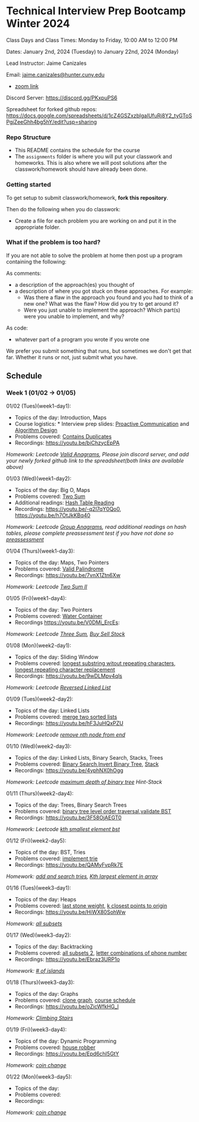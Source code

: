 # Technical Interview Prep Bootcamp Winter 2024

Class Days and Class Times: Monday to Friday, 10:00 AM to 12:00 PM  

Dates: January 2nd, 2024 (Tuesday) to January 22nd, 2024 (Monday)    

Lead Instructor: Jaime Canizales 

Email: jaime.canizales@hunter.cuny.edu 

* [zoom link](https://us02web.zoom.us/j/83114876026?pwd=cnhhN2o2S25CKzFUeWtUYWE1NUY5QT09)

Discord Server:  https://discord.gg/PKxpuPS6

Spreadsheet for forked github repos: https://docs.google.com/spreadsheets/d/1cZ4GSZxzblgaIUfuRj8Y2_tyGToSPgjZeeGhh4bg5hY/edit?usp=sharing


### Repo Structure

- This README contains the schedule for the course 
- The `assignments` folder is where you will put your classwork and homeworks. This is also where we will post solutions after the classwork/homework should have already been done.

### Getting started 

To get setup to submit classwork/homework, **fork this repository**.

Then do the following when you do classwork:

- Create a file for each problem you are working on and put it in the appropriate folder.

### What if the problem is too hard?

If you are not able to solve the problem at home then post up a
program containing the following:

As comments:

- a description of the approach(es) you thought of
- a description of where you got stuck on these approaches. For
  example:
    - Was there a flaw in the approach you found and you had to think
      of a new one? What was the flaw? How did you try to get around
      it?
    - Were you just unable to implement the approach? Which part(s)
      were you unable to implement, and why?

As code:

- whatever part of a program you wrote if you wrote one

We prefer you submit something that runs, but sometimes we don't get
that far. Whether it runs or not, just submit what you have.

## Schedule

### Week 1 (01/02 -> 01/05)

01/02 (Tues)(week1-day1):
* Topics of the day: Introduction, Maps
* Course logistics: * Interview prep slides: [Proactive Communication](https://drive.google.com/open?id=1JnOmY-O1lBDT_lRfCodLAURgY_2tEc9i1cRzqhba_-E) and [Algorithm Design](https://drive.google.com/open?id=1tC0INmICkZ68ODaRQL92oFkV04XIp2_1K68Ow7W8Nl4)
* Problems covered: [Contains Duplicates](https://leetcode.com/problems/contains-duplicate/)
* Recordings: https://youtu.be/biChzycEpPA

*Homework: Leetcode [Valid Anagrams](https://leetcode.com/problems/valid-anagram/), Please join discord server, and add your newly forked github link to the spreadsheet(both links are available above)*


01/03 (Wed)(week1-day2):
* Topics of the day: Big O, Maps
* Problems covered: [Two Sum](https://leetcode.com/problems/two-sum/)
* Additional readings: [Hash Table Reading](https://leetcode.com/explore/learn/card/hash-table/)
* Recordings: https://youtu.be/-q2l7qY0Qo0, https://youtu.be/h7OtJkKBq40

*Homework: Leetcode [Group Anagrams](https://leetcode.com/problems/group-anagrams/), read additional readings on hash tables, please complete preassessment test if you have not done so [preassessment](https://hr.gs/hunterjan24technical)*


01/04 (Thurs)(week1-day3):
* Topics of the day: Maps, Two Pointers
* Problems covered: [Valid Palindrome](https://leetcode.com/problems/valid-palindrome/)
* Recordings: https://youtu.be/7vnX1Ztn6Xw

*Homework: Leetcode [Two Sum II](https://leetcode.com/problems/two-sum-ii-input-array-is-sorted/)*


01/05 (Fri)(week1-day4):
* Topics of the day: Two Pointers
* Problems covered: [Water Container](https://leetcode.com/problems/container-with-most-water/) 
* Recordings https://youtu.be/V0DMi_ErcEs:

*Homework: Leetcode [Three Sum](https://leetcode.com/problems/3sum/), [Buy Sell Stock](https://leetcode.com/problems/best-time-to-buy-and-sell-stock/)*


01/08 (Mon)(week2-day1):
* Topics of the day: Sliding Window
* Problems covered: [longest substring witout repeating characters](https://leetcode.com/problems/longest-substring-without-repeating-characters/), [longest repeating character replacement](https://leetcode.com/problems/longest-repeating-character-replacement/)
* Recordings: https://youtu.be/9wDLMpv4qls

*Homework: Leetcode [Reversed Linked List](https://leetcode.com/problems/reverse-linked-list/)*

01/09 (Tues)(week2-day2):
* Topics of the day: Linked Lists
* Problems covered: [merge two sorted lists](https://leetcode.com/problems/merge-two-sorted-lists/)
* Recordings: https://youtu.be/hF3JuHQxPZU

*Homework: Leetcode [remove nth node from end](https://leetcode.com/problems/remove-nth-node-from-end-of-list/)*

01/10 (Wed)(week2-day3):
* Topics of the day: Linked Lists, Binary Search, Stacks, Trees
* Problems covered: [Binary Search](https://leetcode.com/problems/binary-search/),[Invert Binary Tree](https://leetcode.com/problems/invert-binary-tree/), [Stack](https://leetcode.com/problems/valid-parentheses/)
* Recordings: https://youtu.be/4vphNX0hOgg

*Homework: Leetcode [maximum depth of binary tree](https://leetcode.com/problems/maximum-depth-of-binary-tree/submissions/1119121215/) Hint-Stack*

01/11 (Thurs)(week2-day4):
* Topics of the day: Trees, Binary Search Trees
* Problems covered: [binary tree level order traversal](https://leetcode.com/problems/binary-tree-level-order-traversal/description/),[validate BST](https://leetcode.com/problems/validate-binary-search-tree/description/)
* Recordings: https://youtu.be/3F58OjAEGT0

*Homework: Leetcode [kth smallest element bst](https://leetcode.com/problems/kth-smallest-element-in-a-bst/description/)*

01/12 (Fri)(week2-day5):
* Topics of the day: BST, Tries
* Problems covered: [implement trie](https://leetcode.com/problems/implement-trie-prefix-tree/description/)
* Recordings: https://youtu.be/QAMyFvpRk7E


*Homework: [add and search tries](https://leetcode.com/problems/design-add-and-search-words-data-structure/description/), [Kth largest element in array](https://leetcode.com/problems/kth-largest-element-in-an-array/description/)*


01/16 (Tues)(week3-day1):
* Topics of the day: Heaps
* Problems covered: [last stone weight](https://leetcode.com/problems/last-stone-weight/), [k closest points to origin](https://leetcode.com/problems/k-closest-points-to-origin/description/)
* Recordings: https://youtu.be/HiWX80SohWw

*Homework: [all subsets](https://leetcode.com/problems/subsets/description/)*


01/17 (Wed)(week3-day2):
* Topics of the day: Backtracking
* Problems covered: [all subsets 2](https://leetcode.com/problems/subsets-ii/description/), [letter combinations of phone number](https://leetcode.com/problems/letter-combinations-of-a-phone-number/description/)
* Recordings: https://youtu.be/Ebraz3URP1o

*Homework: [# of islands](https://leetcode.com/problems/number-of-islands/description/)*

01/18 (Thurs)(week3-day3):
* Topics of the day: Graphs
* Problems covered: [clone graph](https://leetcode.com/problems/clone-graph/description/), [course schedule](https://leetcode.com/problems/course-schedule/description/)
* Recordings: https://youtu.be/oZicWfkHG_I

*Homework: [Climbing Stairs](https://leetcode.com/problems/climbing-stairs/description/)*

01/19 (Fri)(week3-day4):
* Topics of the day: Dynamic Programming
* Problems covered: [house robber](https://leetcode.com/problems/house-robber/description/)
* Recordings: https://youtu.be/Epd6chI5GtY

*Homework: [coin change](https://leetcode.com/problems/coin-change/description/)*

01/22 (Mon)(week3-day5):
* Topics of the day: 
* Problems covered: 
* Recordings: 

*Homework: [coin change](https://leetcode.com/problems/coin-change/description/)*